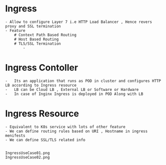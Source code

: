 # Ingress

    - Allow to configure Layer 7 i.e HTTP Load Balancer , Hence revers proxy and SSL termination
    - Feature
        # Context Path Based Routing
        # Host Based Routing
        # TLS/SSL Termination
            -

# Ingress Contoller

    -   Its an application that runs as POD in cluster and configures HTTP LB according to Ingress resource
    -   LB can be Cloud LB , External LB or Software or Hardware
    -   In case of Inginx Ingress is deployed in POD Along with LB

# Ingress Resource

    - Equivalent to K8s service with lots of other feature
    - We can define routing rules based on URI , Hostname in ingress menifests
    - We can define SSL/TLS related info


    IngressUseCase01.png
    IngressUseCase02.png
